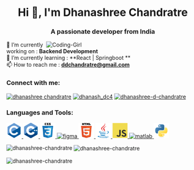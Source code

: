 <h1 align="center">Hi 👋, I'm Dhanashree Chandratre</h1>
<h3 align="center">A passionate developer from India</h3>
<img
  align="right"
  width="400"
  src="https://i.pinimg.com/564x/2c/45/43/2c45433225e1ddb8cc1df668f69d935e.jpg"
  alt="Coding-Girl"
/>

🔭 I’m currently working on : **Backend Development**
<br/>
🌱 I’m currently learning : **React | Springboot **
<br/>
📫 How to reach me : **ddchandratre@gmail.com**

<h3 align="left">Connect with me:</h3>
<p align="left">
  <a href="https://linkedin.com/in/dhanashree chandratre" target="blank"
    ><img
      align="center"
      src="https://raw.githubusercontent.com/rahuldkjain/github-profile-readme-generator/master/src/images/icons/Social/linked-in-alt.svg"
      alt="dhanashree chandratre"
      height="30"
      width="40"
  /></a>
  <a href="https://codeforces.com/profile/dhanash_dc4" target="blank"
    ><img
      align="center"
      src="https://raw.githubusercontent.com/rahuldkjain/github-profile-readme-generator/master/src/images/icons/Social/codeforces.svg"
      alt="dhanash_dc4"
      height="30"
      width="40"
  /></a>
  <a href="https://www.leetcode.com/dhanashree-d-chandratre" target="blank"
    ><img
      align="center"
      src="https://raw.githubusercontent.com/rahuldkjain/github-profile-readme-generator/master/src/images/icons/Social/leet-code.svg"
      alt="dhanashree-d-chandratre"
      height="30"
      width="40"
  /></a>
</p>

<h3 align="left">Languages and Tools:</h3>
<p align="left">
  <a href="https://www.cprogramming.com/" target="_blank" rel="noreferrer">
    <img
      src="https://raw.githubusercontent.com/devicons/devicon/master/icons/c/c-original.svg"
      alt="c"
      width="40"
      height="40"
    />
  </a>
  <a href="https://www.w3schools.com/cpp/" target="_blank" rel="noreferrer">
    <img
      src="https://raw.githubusercontent.com/devicons/devicon/master/icons/cplusplus/cplusplus-original.svg"
      alt="cplusplus"
      width="40"
      height="40"
    />
  </a>
  <a href="https://www.w3schools.com/css/" target="_blank" rel="noreferrer">
    <img
      src="https://raw.githubusercontent.com/devicons/devicon/master/icons/css3/css3-original-wordmark.svg"
      alt="css3"
      width="40"
      height="40"
    />
  </a>
  <a href="https://www.figma.com/" target="_blank" rel="noreferrer">
    <img
      src="https://www.vectorlogo.zone/logos/figma/figma-icon.svg"
      alt="figma"
      width="40"
      height="40"
    />
  </a>
  <a href="https://www.w3.org/html/" target="_blank" rel="noreferrer">
    <img
      src="https://raw.githubusercontent.com/devicons/devicon/master/icons/html5/html5-original-wordmark.svg"
      alt="html5"
      width="40"
      height="40"
    />
  </a>
  <a href="https://www.java.com" target="_blank" rel="noreferrer">
    <img
      src="https://raw.githubusercontent.com/devicons/devicon/master/icons/java/java-original.svg"
      alt="java"
      width="40"
      height="40"
    />
  </a>
  <a
    href="https://developer.mozilla.org/en-US/docs/Web/JavaScript"
    target="_blank"
    rel="noreferrer"
  >
    <img
      src="https://raw.githubusercontent.com/devicons/devicon/master/icons/javascript/javascript-original.svg"
      alt="javascript"
      width="40"
      height="40"
    />
  </a>
  <a href="https://www.mathworks.com/" target="_blank" rel="noreferrer">
    <img
      src="https://upload.wikimedia.org/wikipedia/commons/2/21/Matlab_Logo.png"
      alt="matlab"
      width="40"
      height="40"
    />
  </a>
  <a href="https://www.python.org" target="_blank" rel="noreferrer">
    <img
      src="https://raw.githubusercontent.com/devicons/devicon/master/icons/python/python-original.svg"
      alt="python"
      width="40"
      height="40"
    />
  </a>
</p>

<p>
  <img
    align="left"
    src="https://github-readme-stats.vercel.app/api/top-langs?username=dhanashree-chandratre&show_icons=true&locale=en&layout=compact"
    alt="dhanashree-chandratre"
  />
</p>

<p>
  &nbsp;<img
    align="center"
    src="https://github-readme-stats.vercel.app/api?username=dhanashree-chandratre&show_icons=true&locale=en"
    alt="dhanashree-chandratre"
  />
</p>

<p>
  <img
    align="center"
    src="https://github-readme-streak-stats.herokuapp.com/?user=dhanashree-chandratre&"
    alt="dhanashree-chandratre"
  />
</p>
